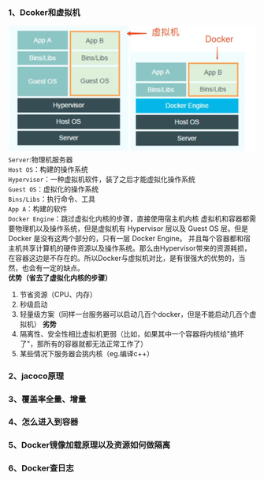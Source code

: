 ### 1、Dcoker和虚拟机
![](assets/Docker和虚拟机区别.png)
`Server`:物理机服务器  
`Host OS`：构建的操作系统  
`Hypervisor`：一种虚拟机软件，装了之后才能虚拟化操作系统  
`Guest OS`：虚拟化的操作系统  
`Bins/Libs`：执行命令、工具  
`App A`：构建的软件  
`Docker Engine`：跳过虚拟化内核的步骤，直接使用宿主机内核
虚拟机和容器都需要物理机以及操作系统，但是虚拟机有 Hypervisor 层以及 Guest OS 层。但是 Docker 是没有这两个部分的，只有一层 Docker Engine。
并且每个容器都和宿主机共享计算机的硬件资源以及操作系统。那么由Hypervisor带来的资源耗损，在容器这边是不存在的。所以Docker与虚拟机对比，是有很强大的优势的，当然，也会有一定的缺点。  
**优势（省去了虚拟化内核的步骤）**
1. 节省资源（CPU、内存）
2. 秒级启动
3. 轻量级方案（同样一台服务器可以启动几百个docker，但是不能启动几百个虚拟机）
**劣势**
1. 隔离性、安全性相比虚拟机更弱（比如，如果其中一个容器将内核给"搞坏了"，那所有的容器就都无法正常工作了） 
2. 某些情况下服务器会挑内核（eg.编译c++）
### 2、jacoco原理

### 3、覆盖率全量、增量

### 4、怎么进入到容器
### 5、Docker镜像加载原理以及资源如何做隔离
### 6、Docker查日志